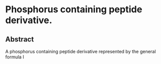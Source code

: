 # Phosphorus containing peptide derivative.

## Abstract
A phosphorus containing peptide derivative represented by the general formula I